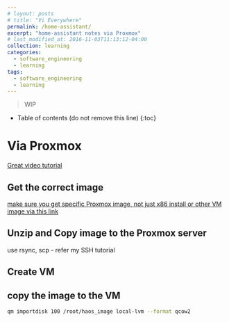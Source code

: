 ```yaml
---
# layout: posts
# title: "Vi Everywhere"
permalink: /home-assistant/
excerpt: "home-assistant notes via Proxmox"
# last_modified_at: 2016-11-03T11:13:12-04:00
collection: learning
categories:
  - software_engineering
  - learning
tags:
  - software_engineering
  - learning
---
```


> WIP

* Table of contents (do not remove this line)
{:toc}

# Via Proxmox

[Great video tutorial](https://www.youtube.com/watch?app=desktop&v=1Un4zJJWUTE)

## Get the correct image

[make sure you get specific Proxmox image, not just x86 install or other VM image via this link](https://www.home-assistant.io/installation/alternative)

## Unzip and Copy image to the Proxmox server

use rsync, scp - refer my SSH tutorial

## Create VM

## copy the image to the VM

```sh
qm importdisk 100 /root/haos_image local-lvm --format qcow2
```
